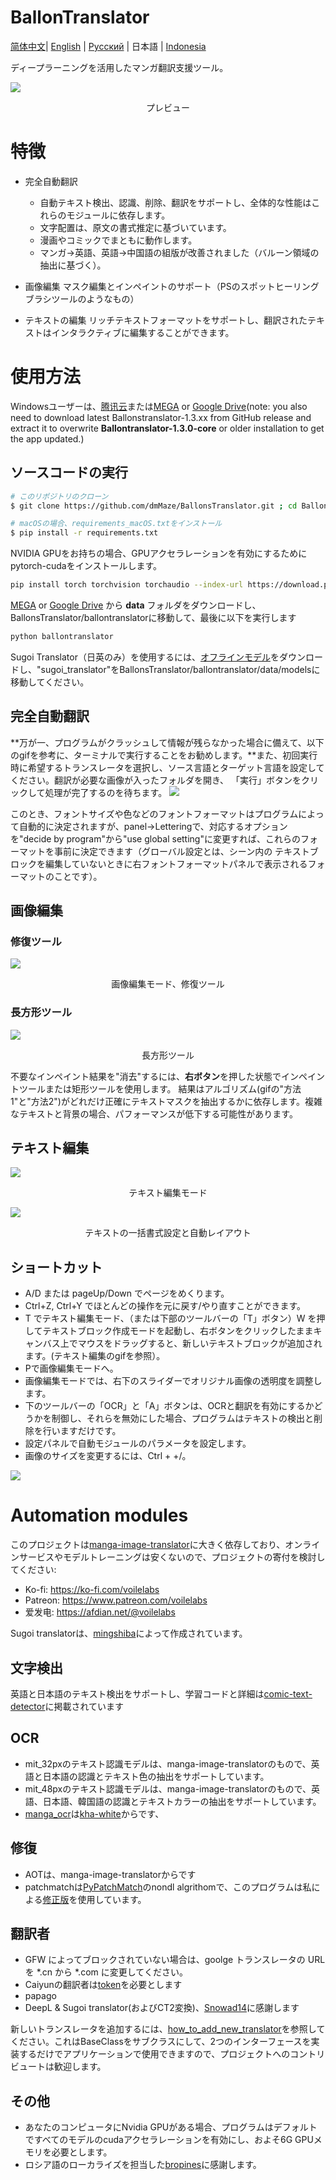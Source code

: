 # BallonTranslator
[简体中文](../README.md)| [English](README_EN.md) | [Русский](README_RU.md) | 日本語 | [Indonesia](README_ID.md)

ディープラーニングを活用したマンガ翻訳支援ツール。

<img src="./src/ui0.jpg" div align=center>

<p align=center>
プレビュー
</p>

# 特徴
* 完全自動翻訳
  - 自動テキスト検出、認識、削除、翻訳をサポートし、全体的な性能はこれらのモジュールに依存します。
  - 文字配置は、原文の書式推定に基づいています。
  - 漫画やコミックでまともに動作します。
  - マンガ->英語、英語->中国語の組版が改善されました（バルーン領域の抽出に基づく）。

* 画像編集
  マスク編集とインペイントのサポート（PSのスポットヒーリングブラシツールのようなもの）

* テキストの編集
  リッチテキストフォーマットをサポートし、翻訳されたテキストはインタラクティブに編集することができます。

# 使用方法

Windowsユーザーは、[腾讯云](https://share.weiyun.com/xoRhz9i4)または[MEGA](https://mega.nz/folder/gmhmACoD#dkVlZ2nphOkU5-2ACb5dKw) or [Google Drive](https://drive.google.com/drive/folders/1uElIYRLNakJj-YS0Kd3r3HE-wzeEvrWd?usp=sharing)(note: you also need to download latest Ballonstranslator-1.3.xx from GitHub release and extract it to overwrite **Ballontranslator-1.3.0-core** or older installation to get the app updated.)

## ソースコードの実行

```bash
# このリポジトリのクローン
$ git clone https://github.com/dmMaze/BallonsTranslator.git ; cd BallonsTranslator

# macOSの場合、requirements_macOS.txtをインストール
$ pip install -r requirements.txt
```

NVIDIA GPUをお持ちの場合、GPUアクセラレーションを有効にするためにpytorch-cudaをインストールします。

```bash
pip install torch torchvision torchaudio --index-url https://download.pytorch.org/whl/cu116
```

[MEGA](https://mega.nz/folder/gmhmACoD#dkVlZ2nphOkU5-2ACb5dKw) or [Google Drive](https://drive.google.com/drive/folders/1uElIYRLNakJj-YS0Kd3r3HE-wzeEvrWd?usp=sharing)  から **data** フォルダをダウンロードし、BallonsTranslator/ballontranslatorに移動して、最後に以下を実行します
```bash
python ballontranslator
```


Sugoi Translator（日英のみ）を使用するには、[オフラインモデル](https://drive.google.com/drive/folders/1KnDlfUM9zbnYFTo6iCbnBaBKabXfnVJm)をダウンロードし、"sugoi_translator"をBallonsTranslator/ballontranslator/data/modelsに移動してください。

## 完全自動翻訳
**万が一、プログラムがクラッシュして情報が残らなかった場合に備えて、以下のgifを参考に、ターミナルで実行することをお勧めします。**また、初回実行時に希望するトランスレータを選択し、ソース言語とターゲット言語を設定してください。翻訳が必要な画像が入ったフォルダを開き、
「実行」ボタンをクリックして処理が完了するのを待ちます。
<img src="./src/run.gif">

このとき、フォントサイズや色などのフォントフォーマットはプログラムによって自動的に決定されますが、panel->Letteringで、対応するオプションを"decide by program"から"use global setting"に変更すれば、これらのフォーマットを事前に決定できます（グローバル設定とは、シーン内の
テキストブロックを編集していないときに右フォントフォーマットパネルで表示されるフォーマットのことです）。

## 画像編集

### 修復ツール
<img src="./src/imgedit_inpaint.gif">
<p align = "center">
画像編集モード、修復ツール
</p>

### 長方形ツール
<img src="./src/rect_tool.gif">
<p align = "center">
長方形ツール
</p>

不要なインペイント結果を"消去"するには、**右ボタン**を押した状態でインペイントツールまたは矩形ツールを使用します。
結果はアルゴリズム(gifの"方法1"と"方法2")がどれだけ正確にテキストマスクを抽出するかに依存します。複雑なテキストと背景の場合、パフォーマンスが低下する可能性があります。

## テキスト編集
<img src="./src/textedit.gif">
<p align = "center">
テキスト編集モード
</p>

<img src="./src/multisel_autolayout.gif" div align=center>
<p align=center>
テキストの一括書式設定と自動レイアウト
</p>

## ショートカット
* A/D または pageUp/Down でページをめくります。
* Ctrl+Z, Ctrl+Y でほとんどの操作を元に戻す/やり直すことができます。
* T でテキスト編集モード、（または下部のツールバーの「T」ボタン）W を押してテキストブロック作成モードを起動し、右ボタンをクリックしたままキャンバス上でマウスをドラッグすると、新しいテキストブロックが追加されます。(テキスト編集のgifを参照）。
* Pで画像編集モードへ。
* 画像編集モードでは、右下のスライダーでオリジナル画像の透明度を調整します。
* 下のツールバーの「OCR」と「A」ボタンは、OCRと翻訳を有効にするかどうかを制御し、それらを無効にした場合、プログラムはテキストの検出と削除を行いますだけです。
* 設定パネルで自動モジュールのパラメータを設定します。
* 画像のサイズを変更するには、Ctrl + +/。

<img src="./src/configpanel.png">


# Automation modules
このプロジェクトは[manga-image-translator](https://github.com/zyddnys/manga-image-translator)に大きく依存しており、オンラインサービスやモデルトレーニングは安くないので、プロジェクトの寄付を検討してください:
- Ko-fi: <https://ko-fi.com/voilelabs>
- Patreon: <https://www.patreon.com/voilelabs>
- 爱发电: <https://afdian.net/@voilelabs>

Sugoi translatorは、[mingshiba](https://www.patreon.com/mingshiba)によって作成されています。

## 文字検出
英語と日本語のテキスト検出をサポートし、学習コードと詳細は[comic-text-detector](https://github.com/dmMaze/comic-text-detector)に掲載されています

## OCR
 * mit_32pxのテキスト認識モデルは、manga-image-translatorのもので、英語と日本語の認識とテキスト色の抽出をサポートしています。
 * mit_48pxのテキスト認識モデルは、manga-image-translatorのもので、英語、日本語、韓国語の認識とテキストカラーの抽出をサポートしています。
 * [manga_ocr](https://github.com/kha-white/manga-ocr)は[kha-white](https://github.com/kha-white)からです、

## 修復
  * AOTは、manga-image-translatorからです
  * patchmatchは[PyPatchMatch](https://github.com/vacancy/PyPatchMatch)のnondl algrithomで、このプログラムは私による[修正版](https://github.com/dmMaze/PyPatchMatchInpaint)を使用しています。


## 翻訳者

 * GFW によってブロックされていない場合は、goolge トランスレータの URL を *.cn から *.com に変更してください。
 * Caiyunの翻訳者は[token](https://dashboard.caiyunapp.com/)を必要とします
 * papago
 * DeepL & Sugoi translator(およびCT2変換)、[Snowad14](https://github.com/Snowad14)に感謝します

 新しいトランスレータを追加するには、[how_to_add_new_translator](doc/how_to_add_new_translator.md)を参照してください。これはBaseClassをサブクラスにして、2つのインターフェースを実装するだけでアプリケーションで使用できますので、プロジェクトへのコントリビュートは歓迎します。


## その他
* あなたのコンピュータにNvidia GPUがある場合、プログラムはデフォルトですべてのモデルのcudaアクセラレーションを有効にし、およそ6G GPUメモリを必要とします。
* ロシア語のローカライズを担当した[bropines](https://github.com/bropines)に感謝します。
